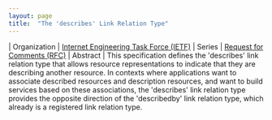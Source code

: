 ```yaml
---
layout: page
title:  "The 'describes' Link Relation Type"
---
```


| Organization | [Internet Engineering Task Force (IETF)](..)
| Series | [Request for Comments (RFC)](..)
| Abstract | This specification defines the 'describes' link relation type that allows resource representations to indicate that they are describing another resource. In contexts where applications want to associate described resources and description resources, and want to build services based on these associations, the 'describes' link relation type provides the opposite direction of the 'describedby' link relation type, which already is a registered link relation type.
